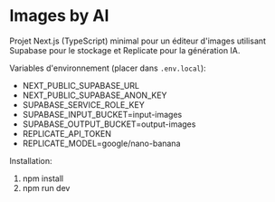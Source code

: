 # Images by AI

Projet Next.js (TypeScript) minimal pour un éditeur d'images utilisant Supabase pour le stockage et Replicate pour la génération IA.

Variables d'environnement (placer dans `.env.local`):

- NEXT_PUBLIC_SUPABASE_URL
- NEXT_PUBLIC_SUPABASE_ANON_KEY
- SUPABASE_SERVICE_ROLE_KEY
- SUPABASE_INPUT_BUCKET=input-images
- SUPABASE_OUTPUT_BUCKET=output-images
- REPLICATE_API_TOKEN
- REPLICATE_MODEL=google/nano-banana

Installation:

1. npm install
2. npm run dev
